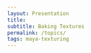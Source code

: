 ```yaml
---
layout: Presentation
title:
subtitle: Baking Textures
permalink: /topics/
tags: maya-texturing
---
```



